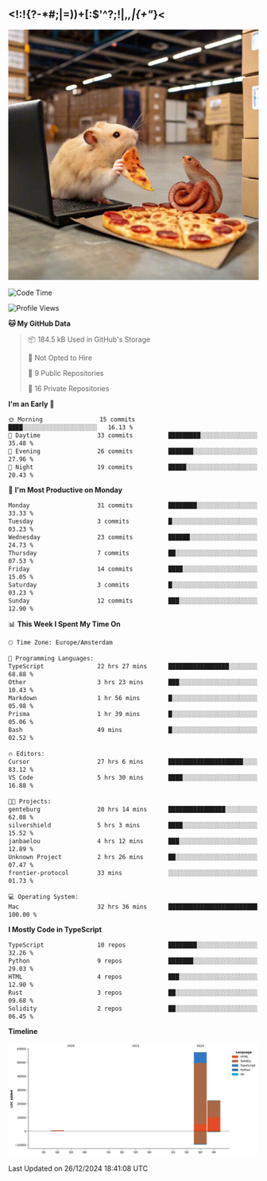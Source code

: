 ## <!:!{?-*#;|=))+[:$'^?;!|,_,|{\+"_}<

![hamster is coding in front of pc at warehouse. and then, squid eats the pizza](/public/image/0.gif)

<!--START_SECTION:waka-->
![Code Time](http://img.shields.io/badge/Code%20Time-102%20hrs%2012%20mins-blue)

![Profile Views](http://img.shields.io/badge/Profile%20Views-1-blue)

**🐱 My GitHub Data** 

> 📦 184.5 kB Used in GitHub's Storage 
 > 
> 🚫 Not Opted to Hire
 > 
> 📜 9 Public Repositories 
 > 
> 🔑 16 Private Repositories 
 > 
**I'm an Early 🐤** 

```text
🌞 Morning                15 commits          ████░░░░░░░░░░░░░░░░░░░░░   16.13 % 
🌆 Daytime                33 commits          █████████░░░░░░░░░░░░░░░░   35.48 % 
🌃 Evening                26 commits          ███████░░░░░░░░░░░░░░░░░░   27.96 % 
🌙 Night                  19 commits          █████░░░░░░░░░░░░░░░░░░░░   20.43 % 
```
📅 **I'm Most Productive on Monday** 

```text
Monday                   31 commits          ████████░░░░░░░░░░░░░░░░░   33.33 % 
Tuesday                  3 commits           █░░░░░░░░░░░░░░░░░░░░░░░░   03.23 % 
Wednesday                23 commits          ██████░░░░░░░░░░░░░░░░░░░   24.73 % 
Thursday                 7 commits           ██░░░░░░░░░░░░░░░░░░░░░░░   07.53 % 
Friday                   14 commits          ████░░░░░░░░░░░░░░░░░░░░░   15.05 % 
Saturday                 3 commits           █░░░░░░░░░░░░░░░░░░░░░░░░   03.23 % 
Sunday                   12 commits          ███░░░░░░░░░░░░░░░░░░░░░░   12.90 % 
```


📊 **This Week I Spent My Time On** 

```text
🕑︎ Time Zone: Europe/Amsterdam

💬 Programming Languages: 
TypeScript               22 hrs 27 mins      █████████████████░░░░░░░░   68.88 % 
Other                    3 hrs 23 mins       ███░░░░░░░░░░░░░░░░░░░░░░   10.43 % 
Markdown                 1 hr 56 mins        █░░░░░░░░░░░░░░░░░░░░░░░░   05.98 % 
Prisma                   1 hr 39 mins        █░░░░░░░░░░░░░░░░░░░░░░░░   05.06 % 
Bash                     49 mins             █░░░░░░░░░░░░░░░░░░░░░░░░   02.52 % 

🔥 Editors: 
Cursor                   27 hrs 6 mins       █████████████████████░░░░   83.12 % 
VS Code                  5 hrs 30 mins       ████░░░░░░░░░░░░░░░░░░░░░   16.88 % 

🐱‍💻 Projects: 
genteburg                20 hrs 14 mins      ████████████████░░░░░░░░░   62.08 % 
silvershield             5 hrs 3 mins        ████░░░░░░░░░░░░░░░░░░░░░   15.52 % 
janbaelou                4 hrs 12 mins       ███░░░░░░░░░░░░░░░░░░░░░░   12.89 % 
Unknown Project          2 hrs 26 mins       ██░░░░░░░░░░░░░░░░░░░░░░░   07.47 % 
frontier-protocol        33 mins             ░░░░░░░░░░░░░░░░░░░░░░░░░   01.73 % 

💻 Operating System: 
Mac                      32 hrs 36 mins      █████████████████████████   100.00 % 
```

**I Mostly Code in TypeScript** 

```text
TypeScript               10 repos            ████████░░░░░░░░░░░░░░░░░   32.26 % 
Python                   9 repos             ███████░░░░░░░░░░░░░░░░░░   29.03 % 
HTML                     4 repos             ███░░░░░░░░░░░░░░░░░░░░░░   12.90 % 
Rust                     3 repos             ██░░░░░░░░░░░░░░░░░░░░░░░   09.68 % 
Solidity                 2 repos             ██░░░░░░░░░░░░░░░░░░░░░░░   06.45 % 
```



**Timeline**

![Lines of Code chart](https://raw.githubusercontent.com/yosui/yosui/master/assets/bar_graph.png)


 Last Updated on 26/12/2024 18:41:08 UTC
<!--END_SECTION:waka-->
